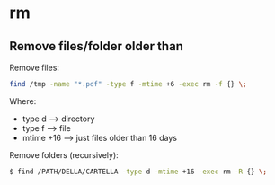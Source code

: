 
# rm

## Remove files/folder older than

Remove files:

```bash
find /tmp -name "*.pdf" -type f -mtime +6 -exec rm -f {} \;
```

Where:

- type d --> directory
- type f -->  file
- mtime +16 --> just files older than 16 days


Remove folders (recursively):

```bash
$ find /PATH/DELLA/CARTELLA -type d -mtime +16 -exec rm -R {} \;
```